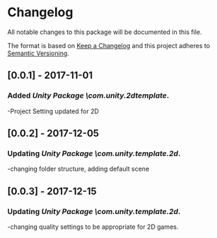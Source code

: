 # Changelog
All notable changes to this package will be documented in this file.

The format is based on [Keep a Changelog](http://keepachangelog.com/en/1.0.0/)
and this project adheres to [Semantic Versioning](http://semver.org/spec/v2.0.0.html).

## [0.0.1] - 2017-11-01

### Added *Unity Package \com.unity.2dtemplate*.

-Project Setting updated for 2D

## [0.0.2] - 2017-12-05

### Updating *Unity Package \com.unity.template.2d*.

-changing folder structure, adding default scene

## [0.0.3] - 2017-12-15

### Updating *Unity Package \com.unity.template.2d*.

-changing quality settings to be appropriate for 2D games.